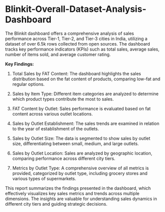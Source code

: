 # Blinkit-Overall-Dataset-Analysis-Dashboard
The Blinkit dashboard offers a comprehensive analysis of sales performance across Tier-1, Tier-2, and Tier-3 cities in India, utilizing a dataset of over 6.5k rows collected from open sources. The dashboard tracks key performance indicators (KPIs) such as total sales, average sales, number of items sold, and average customer rating.

**Key Findings:**

1. Total Sales by FAT Content: 
The dashboard highlights the sales distribution based on the fat content of products, comparing low-fat and regular options.

2. Sales by Item Type: 
Different item categories are analyzed to determine which product types contribute the most to sales.

3. FAT Content by Outlet: 
Sales performance is evaluated based on fat content across various outlet locations.

4. Sales by Outlet Establishment: 
The sales trends are examined in relation to the year of establishment of the outlets.

5. Sales by Outlet Size: 
The data is segmented to show sales by outlet size, differentiating between small, medium, and large outlets.

6. Sales by Outlet Location: 
Sales are analyzed by geographic location, comparing performance across different city tiers.

7. Metrics by Outlet Type: 
A comprehensive overview of all metrics is provided, categorized by outlet type, including grocery stores and various types of supermarkets.

This report summarizes the findings presented in the dashboard, which effectively visualizes key sales metrics and trends across multiple dimensions. The insights are valuable for understanding sales dynamics in different city tiers and guiding strategic decisions.
